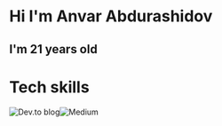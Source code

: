<h1>Hi I'm Anvar Abdurashidov </h1>
<h2>I'm 21 years old </h2>

# Tech skills

![Dev.to blog](https://img.shields.io/badge/dev.to-0A0A0A?style=for-the-badge&logo=dev.to&logoColor=white)![Medium](https://img.shields.io/badge/Medium-12100E?style=for-the-badge&logo=medium&logoColor=white)
